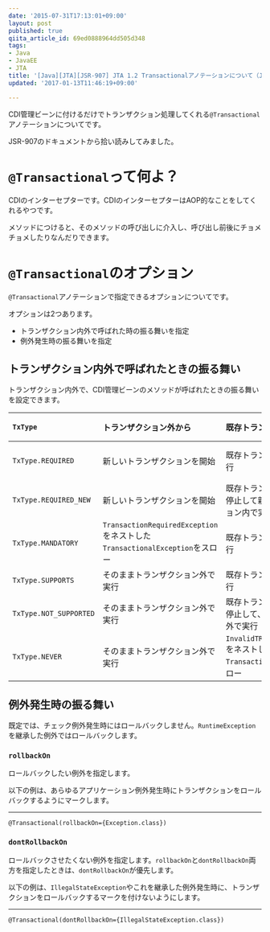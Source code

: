 ```yaml
---
date: '2015-07-31T17:13:01+09:00'
layout: post
published: true
qiita_article_id: 69ed0888964dd505d348
tags:
- Java
- JavaEE
- JTA
title: '[Java][JTA][JSR-907] JTA 1.2 Transactionalアノテーションについて（JSR-907拾い読み）'
updated: '2017-01-13T11:46:19+09:00'

---
```

CDI管理ビーンに付けるだけでトランザクション処理してくれる``@Transactional``アノテーションについてです。  
  
JSR-907のドキュメントから拾い読みしてみました。  
  
# ``@Transactional``って何よ？  
  
CDIのインターセプターです。CDIのインターセプターはAOP的なことをしてくれるやつです。  
  
メソッドにつけると、そのメソッドの呼び出しに介入し、呼び出し前後にチョメチョメしたりなんだりできます。  
  
# ``@Transactional``のオプション  
  
``@Transactional``アノテーションで指定できるオプションについてです。  
  
オプションは2つあります。  
  
- トランザクション内外で呼ばれた時の振る舞いを指定  
- 例外発生時の振る舞いを指定  
  
  
## トランザクション内外で呼ばれたときの振る舞い  
  
トランザクション内外で、CDI管理ビーンのメソッドが呼ばれたときの振る舞いを設定できます。  
  
| ``TxType`` | トランザクション外から | 既存トランザクション内から|備考|  
|:-----------|:------------|:------------|:---|  
|``TxType.REQUIRED``|新しいトランザクションを開始|既存トランザクション内で実行|既定値|  
|``TxType.REQUIRED_NEW``|新しいトランザクションを開始|既存トランザクションを一旦停止して新しいトランザクション内で実行||  
|``TxType.MANDATORY``|``TransactionRequiredException``をネストした``TransactionalException``をスロー|既存トランザクション内で実行||  
|``TxType.SUPPORTS``|そのままトランザクション外で実行|既存トランザクション内で実行||  
|``TxType.NOT_SUPPORTED``|そのままトランザクション外で実行|既存トランザクションを一旦停止して、トランザクション外で実行||  
|``TxType.NEVER``|そのままトランザクション外で実行|``InvalidTRansactionException``をネストした``TransactionalException``をスロー||  
  
  
## 例外発生時の振る舞い  
  
既定では、チェック例外発生時にはロールバックしません。``RuntimeException``を継承した例外ではロールバックします。  
  
### ``rollbackOn``  
  
ロールバックしたい例外を指定します。  
  
以下の例は、あらゆるアプリケーション例外発生時にトランザクションをロールバックするようにマークします。  
  
****  
```java:
@Transactional(rollbackOn={Exception.class})
```  
  
### ``dontRollbackOn``  
  
ロールバックさせたくない例外を指定します。``rollbackOn``と``dontRollbackOn``両方を指定したときは、``dontRollbackOn``が優先します。  
  
以下の例は、``IllegalStateException``やこれを継承した例外発生時に、トランザクションをロールバックするマークを付けないようにします。  
  
****  
```java:
@Transactional(dontRollbackOn={IllegalStateException.class})
```  
